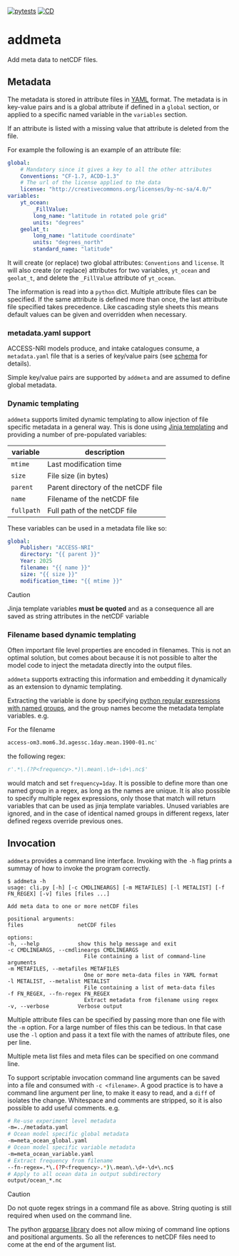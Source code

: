 [![pytests](https://github.com/ACCESS-NRI/addmeta/actions/workflows/pytest.yml/badge.svg)](https://github.com/ACCESS-NRI/addmeta/actions/workflows/pytest.yml)
[![CD](https://github.com/ACCESS-NRI/addmeta/actions/workflows/CD.yml/badge.svg)](https://github.com/ACCESS-NRI/addmeta/actions/workflows/CD.yml)

# addmeta

Add meta data to netCDF files.

## Metadata

The metadata is stored in attribute files in [YAML](https://yaml.org) format. 
The metadata is in key-value pairs and is a global attribute if defined in a 
`global` section, or applied to a specific named variable in the `variables` 
section. 

If an attribute is listed with a missing value that attribute is deleted from the file.

For example the following is an example of an attribute file:
```yaml
global:
    # Mandatory since it gives a key to all the other attributes
    Conventions: "CF-1.7, ACDD-1.3"
    # The url of the license applied to the data
    license: "http://creativecommons.org/licenses/by-nc-sa/4.0/"
variables:
    yt_ocean:
        _FillValue:
        long_name: "latitude in rotated pole grid"
        units: "degrees"
    geolat_t:
        long_name: "latitude coordinate"
        units: "degrees_north"
        standard_name: "latitude"
```
It will create (or replace) two global attributes: `Conventions` and `license`.
It will also create (or replace) attributes for two variables, `yt_ocean` and
`geolat_t`, and delete the `_FillValue` attribute of `yt_ocean`.

The information is read into a `python` dict. Multiple attribute files can be
specified. If the same attribute is defined more than once, the last attribute
file specified takes precedence. Like cascading style sheets this means default
values can be given and overridden when necessary. 

### metadata.yaml support

ACCESS-NRI models produce, and intake catalogues consume, a `metadata.yaml` file
that is a series of key/value pairs (see 
[schema](https://github.com/ACCESS-NRI/schema/tree/main/au.org.access-nri/model/output/experiment-metadata) 
for details).

Simple key/value pairs are supported by `addmeta` and are assumed to define global
metadata.

### Dynamic templating

`addmeta` supports limited dynamic templating to allow injection of file specific
metadata in a general way. This is done using 
[Jinja templating](https://jinja.palletsprojects.com/en/stable/) and providing a
number of pre-populated variables:

|variable| description|
|----|----|
|`mtime`|Last modification time|
|`size`|File size (in bytes)|
|`parent`|Parent directory of the netCDF file|
|`name`|Filename of the netCDF file|
|`fullpath`|Full path of the netCDF file|

These variables can be used in a metadata file like so:

```yaml
global:
    Publisher: "ACCESS-NRI"
    directory: "{{ parent }}"
    Year: 2025
    filename: "{{ name }}"
    size: "{{ size }}"
    modification_time: "{{ mtime }}"
```

> [!CAUTION]
> Jinja template variables **must be quoted** and as a consequence all are saved
> as string attributes in the netCDF variable

### Filename based dynamic templating

Often important file level properties are encoded in filenames. This is not an optimal
solution, but comes about because it is not possible to alter the model code to inject
the metadata directly into the output files.

`addmeta` supports extracting this information and embedding it dynamically as an extension
to dynamic templating.

Extracting the variable is done by specifying [python regular expressions with named
groups](https://docs.python.org/3/howto/regex.html#non-capturing-and-named-groups), 
and the group names become the metadata template variables.  e.g.

For the filename
```bash
access-om3.mom6.3d.agessc.1day.mean.1900-01.nc'
```
the following regex:
```python
r'.*\.(?P<frequency>.*)\.mean\.\d+-\d+\.nc$'
```
would match and set `frequency=1day`. It is possible to define more than one named
group in a regex, as long as the names are unique. It is also possible to specify multiple
regex expressions, only those that match will return variables that can be used as 
jinja template variables. Unused variables are ignored, and in the case of identical
named groups in different regexs, later defined regexs override previous ones.

## Invocation

`addmeta` provides a command line interface. Invoking with the `-h` flag prints
a summay of how to invoke the program correctly.

    $ addmeta -h
    usage: cli.py [-h] [-c CMDLINEARGS] [-m METAFILES] [-l METALIST] [-f FN_REGEX] [-v] files [files ...]

    Add meta data to one or more netCDF files

    positional arguments:
    files                 netCDF files

    options:
    -h, --help            show this help message and exit
    -c CMDLINEARGS, --cmdlineargs CMDLINEARGS
                            File containing a list of command-line arguments
    -m METAFILES, --metafiles METAFILES
                            One or more meta-data files in YAML format
    -l METALIST, --metalist METALIST
                            File containing a list of meta-data files
    -f FN_REGEX, --fn-regex FN_REGEX
                            Extract metadata from filename using regex
    -v, --verbose         Verbose output


Multiple attribute files can be specified by passing more than one file with
the `-m` option. For a large number of files this can be tedious. In that case
use the `-l` option and pass it a text file with the names of attribute files,
one per line.

Multiple meta list files and meta files can be specified on one command line.

To support scriptable invocation command line arguments can be saved into a 
file and consumed with `-c <filename>`. A good practice is to have a command line
argument per line, to make it easy to read, and a `diff` of isolates the change.
Whitespace and comments are stripped, so it is also possible to add useful comments.
e.g.
```bash
# Re-use experiment level metadata
-m=../metadata.yaml
# Ocean model specific global metadata
-m=meta_ocean_global.yaml
# Ocean model specific variable metadata
-m=meta_ocean_variable.yaml
# Extract frequency from filename 
--fn-regex=.*\.(?P<frequency>.*)\.mean\.\d+-\d+\.nc$
# Apply to all ocean data in output subdirectory
output/ocean_*.nc
```

> [!CAUTION]
> Do not quote regex strings in a command file as above. String quoting is still
> required when used on the command line.
>
> The python [argparse library](https://docs.python.org/3/library/argparse.html) 
> does not allow mixing of command line options and positional arguments. So
> all the references to netCDF files need to come at the end of the argument
> list. 
